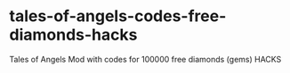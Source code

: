# tales-of-angels-codes-free-diamonds-hacks
Tales of Angels Mod with codes for 100000 free diamonds (gems) HACKS
